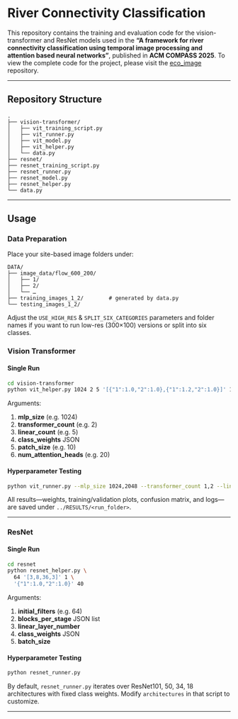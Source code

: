 # River Connectivity Classification

This repository contains the training and evaluation code for the vision-transformer and ResNet models used in the **“A framework for river connectivity classification using temporal image processing and attention based neural networks”**, published in **ACM COMPASS 2025**. To view the complete code for the project, please visit the [eco_image](https://github.com/timothyjamesbecker/eco_image/tree/master) repository.

---

## Repository Structure

```
.
├── vision-transformer/
│   ├── vit_training_script.py
│   ├── vit_runner.py
│   ├── vit_model.py
│   ├── vit_helper.py
│   └── data.py
├── resnet/
├── resnet_training_script.py
├── resnet_runner.py
├── resnet_model.py
├── resnet_helper.py
└── data.py
```
---

## Usage

### Data Preparation

Place your site-based image folders under:

```
DATA/
├── image_data/flow_600_200/
│   ├── 1/
│   ├── 2/
│   └── … 
├── training_images_1_2/        # generated by data.py
└── testing_images_1_2/
```

Adjust the `USE_HIGH_RES` & `SPLIT_SIX_CATEGORIES` parameters and folder names if you want to run low-res (300×100) versions or split into six classes.


### Vision Transformer

#### Single Run

```bash
cd vision-transformer
python vit_helper.py 1024 2 5 '[{"1":1.0,"2":1.0},{"1":1.2,"2":1.0}]' 10 20
```

Arguments:

1. **mlp\_size** (e.g. 1024)
2. **transformer\_count** (e.g. 2)
3. **linear\_count** (e.g. 5)
4. **class\_weights** JSON
5. **patch\_size** (e.g. 10)
6. **num\_attention\_heads** (e.g. 20)

#### Hyperparameter Testing

```bash
python vit_runner.py --mlp_size 1024,2048 --transformer_count 1,2 --linear_count 3,4,5 --class_weights '[{"1":1.0,"2":1.0},{"1":1.2,"2":1.0}]' --patch_size 10,20 --num_attention_heads 20,24,30
```

All results—weights, training/validation plots, confusion matrix, and logs—are saved under `../RESULTS/<run_folder>`.

---

### ResNet

#### Single Run

```bash
cd resnet
python resnet_helper.py \
  64 '[3,8,36,3]' 1 \
  '{"1":1.0,"2":1.0}' 40
```

Arguments:

1. **initial\_filters** (e.g. 64)
2. **blocks\_per\_stage** JSON list
3. **linear\_layer\_number**
4. **class\_weights** JSON
5. **batch\_size**

#### Hyperparameter Testing

```bash
python resnet_runner.py
```

By default, `resnet_runner.py` iterates over ResNet101, 50, 34, 18 architectures with fixed class weights. Modify `architectures` in that script to customize.

---
